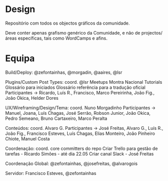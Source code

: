 Design
======

Repositório com todos os objectos gráficos da comunidade.

Deve conter apenas grafismo genérico da Comunidade, e não de projectos/áreas específicas, tais como WordCamps e afins.

Equipa
======

Build/Deploy:
	@zefontainhas, @morgadin, @aaires, @lsr	

Plugins/Custom Post Types: coord. @lsr
	Meetups
	Montra Nacional
	Tutorials
	Glossário para iniciados
	Glossário referência para a tradução oficial
	Participantes -> Ricardo, Luís R., Francisco, Marco Pereirinha, João Fig., João Okica, Helder Dores 

UX/Wireframing/Design/Tema: coord. Nuno Morgadinho
	Participantes -> Manuel, Joana, Luís Chagas, José Serrão, Robson Junior, João Okica, Pedro Semeano, Bruno Cartaxeiro, Marco Peralta    

Conteúdos: coord. Alvaro G.
	Participantes -> José Freitas, Alvaro G., Luís R., João Fig., Francisco Esteves, Luís Chagas, Elias Monteiro, João Pinheiro Chiote, Manuel Costa

Coordenação: coord. core committers do repo
	Criar Trello para gestão de tarefas - Ricardo Simões - até dia 22.05
	Criar canal Slack - José Freitas

Coordenação Global: 	@zefontainhas, @josefreitas, @alvarogois

Servidor: Francisco Esteves, @zefontainhas

